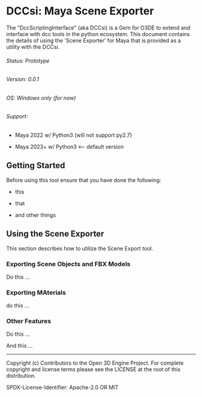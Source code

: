 # DCCsi: Maya Scene Exporter

The "DccScriptingInterface" (aka DCCsi) is a Gem for O3DE to extend and interface with dcc tools in the python ecosystem. This document contains the details of using the 'Scene Exporter' for Maya that is provided as a utility with the DCCsi.

###### Status: Prototype

###### Version: 0.0.1

###### OS: Windows only (for now)

###### Support:

- Maya 2022 w/ Python3 (will not support py2.7)

- Maya 2023+ w/ Python3 <-- default version

## Getting Started

Before using this tool ensure that you have done the following:

- this

- that

- and other things

## Using the Scene Exporter

This section describes how to utilize the Scene Export tool.

### Exporting Scene Objects and FBX Models

Do this ...

### Exporting MAterials

do this ...

### Other Features

Do this ...

And this ...

----

Copyright (c) Contributors to the Open 3D Engine Project.  For complete copyright and license terms please see the LICENSE at the root of this distribution.

SPDX-License-Identifier: Apache-2.0 OR MIT

